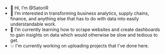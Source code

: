 - 👋 Hi, I’m @SatoriR
- 👀 I’m interested in transforming business analytics, supply chains, finance, and anything else that has to do with data into easily understandable work.
- 🌱 I’m currently learning how to scrape websites and create dashboards to gain insights on data which would otherwise be slow and tedious to get.
- :boom: I'm currently working on uploading projects that I've done here.

<!---
SatoriR/SatoriR is a ✨ special ✨ repository because its `README.md` (this file) appears on your GitHub profile.
You can click the Preview link to take a look at your changes.
--->
